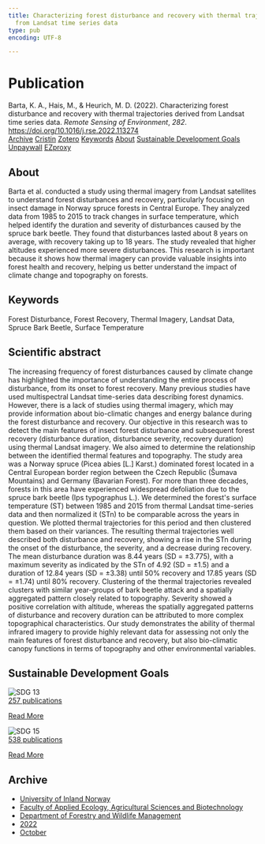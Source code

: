 ```yaml
---
title: Characterizing forest disturbance and recovery with thermal trajectories derived
  from Landsat time series data
type: pub
encoding: UTF-8

---
```

<h1>Publication</h1>
<article id="csl-bib-container-CC6BD836" class="csl-bib-container">
  <div class="csl-bib-body"> <div class="csl-entry">Barta, K. A., Hais, M., &#38; Heurich, M. D. (2022). Characterizing forest disturbance and recovery with thermal trajectories derived from Landsat time series data. <i>Remote Sensing of Environment</i>, <i>282</i>. <a href="https://doi.org/10.1016/j.rse.2022.113274">https://doi.org/10.1016/j.rse.2022.113274</a></div> </div>
  <div class="csl-bib-buttons">
    <a href="#taxonomy-article-CC6BD836" alt="archive" class="csl-bib-button">Archive</a>
    <a href="https://app.cristin.no/results/show.jsf?id=2062290" alt="Cristin" class="csl-bib-button">Cristin</a>
    <a href="http://zotero.org/groups/5881554/items/CC6BD836" alt="Zotero" class="csl-bib-button">Zotero</a>
    <a href="#keywords-article-CC6BD836" alt="keywords" class="csl-bib-button">Keywords</a>
    <a href="#about-article-CC6BD836" alt="about_pub" class="csl-bib-button">About</a>
    <a href="#sdg-article-CC6BD836" alt="sdg" class="csl-bib-button">Sustainable Development Goals</a>
    <a href="https://doi.org/10.1016/j.rse.2022.113274" alt="Unpaywall" class="csl-bib-button">Unpaywall</a>
    <a href="https://doi.org/10.1016/j.rse.2022.113274" alt="EZproxy" class="csl-bib-button">EZproxy</a>
  </div>
  <div id="csl-bib-meta-container-CC6BD836"></div>
</article>
<div id="csl-bib-meta-CC6BD836" class="csl-bib-meta">
  <article id="about-article-CC6BD836" class="about_pub-article">
    <h1>About</h1>
    Barta et al. conducted a study using thermal imagery from Landsat satellites to understand forest disturbances and recovery, particularly focusing on insect damage in Norway spruce forests in Central Europe. They analyzed data from 1985 to 2015 to track changes in surface temperature, which helped identify the duration and severity of disturbances caused by the spruce bark beetle. They found that disturbances lasted about 8 years on average, with recovery taking up to 18 years. The study revealed that higher altitudes experienced more severe disturbances. This research is important because it shows how thermal imagery can provide valuable insights into forest health and recovery, helping us better understand the impact of climate change and topography on forests.
  </article>
  <article id="keywords-article-CC6BD836" class="keywords-article">
    <h1>Keywords</h1>
    Forest Disturbance, Forest Recovery, Thermal Imagery, Landsat Data, Spruce Bark Beetle, Surface Temperature
  </article>
  <article id="abstract-article-CC6BD836" class="abstract-article">
    <h1>Scientific abstract</h1>
    The increasing frequency of forest disturbances caused by climate change has highlighted the importance of understanding the entire process of disturbance, from its onset to forest recovery. Many previous studies have used multispectral Landsat time-series data describing forest dynamics. However, there is a lack of studies using thermal imagery, which may provide information about bio-climatic changes and energy balance during the forest disturbance and recovery. Our objective in this research was to detect the main features of insect forest disturbance and subsequent forest recovery (disturbance duration, disturbance severity, recovery duration) using thermal Landsat imagery. We also aimed to determine the relationship between the identified thermal features and topography. The study area was a Norway spruce (Picea abies [L.] Karst.) dominated forest located in a Central European border region between the Czech Republic (Šumava Mountains) and Germany (Bavarian Forest). For more than three decades, forests in this area have experienced widespread defoliation due to the spruce bark beetle (Ips typographus L.). We determined the forest's surface temperature (ST) between 1985 and 2015 from thermal Landsat time-series data and then normalized it (STn) to be comparable across the years in question. We plotted thermal trajectories for this period and then clustered them based on their variances. The resulting thermal trajectories well described both disturbance and recovery, showing a rise in the STn during the onset of the disturbance, the severity, and a decrease during recovery. The mean disturbance duration was 8.44 years (SD = ±3.775), with a maximum severity as indicated by the STn of 4.92 (SD = ±1.5) and a duration of 12.84 years (SD = ±3.38) until 50% recovery and 17.85 years (SD = ±1.74) until 80% recovery. Clustering of the thermal trajectories revealed clusters with similar year-groups of bark beetle attack and a spatially aggregated pattern closely related to topography. Severity showed a positive correlation with altitude, whereas the spatially aggregated patterns of disturbance and recovery duration can be attributed to more complex topographical characteristics. Our study demonstrates the ability of thermal infrared imagery to provide highly relevant data for assessing not only the main features of forest disturbance and recovery, but also bio-climatic canopy functions in terms of topography and other environmental variables.
  </article>
  <article id="sdg-article-CC6BD836" class="sdg-article">
    <h1>Sustainable Development Goals</h1>
    <div class="sdg-container"><div id="sdg13" class="sdg">
        <img src="{{< params subfolder >}}images/sdg/sdg13_en.png" class="image" alt="SDG 13">
        <div class="sdg-overlay">
          <a href="{{< params subfolder >}}en/archive/?sdg=13#archive" class="sdg-publication-count"><span>257</span> publications</a>
          <p><a href="https://sdgs.un.org/goals/goal13" class="sdg-read-more">Read More</a></p>
        </div>
      </div> <div id="sdg15" class="sdg">
        <img src="{{< params subfolder >}}images/sdg/sdg15_en.png" class="image" alt="SDG 15">
        <div class="sdg-overlay">
          <a href="{{< params subfolder >}}en/archive/?sdg=15#archive" class="sdg-publication-count"><span>538</span> publications</a>
          <p><a href="https://sdgs.un.org/goals/goal15" class="sdg-read-more">Read More</a></p>
        </div>
      </div></div>
  </article>
  <article id="taxonomy-article-CC6BD836" class="taxonomy-article">
    <h1>Archive</h1>
    <ul>
      <li><a href="{{< params subfolder >}}en/archive/?key=3DCRN523">University of Inland Norway</a></li>
      <li><a href="{{< params subfolder >}}en/archive/?key=T77LXH6D">Faculty of Applied Ecology, Agricultural Sciences and Biotechnology</a></li>
      <li><a href="{{< params subfolder >}}en/archive/?key=7TRARPE3">Department of Forestry and Wildlife Management</a></li>
      <li><a href="{{< params subfolder >}}en/archive/?key=H9K9UC39">2022</a></li>
      <li><a href="{{< params subfolder >}}en/archive/?key=D6AN988W">October</a></li>
    </ul>
  </article>
</div>
